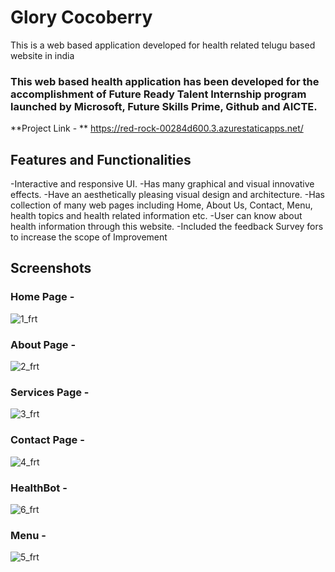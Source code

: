 # Glory Cocoberry




This is a web based application developed for health related telugu based website in india


### This web based health application has been developed for the accomplishment of Future Ready Talent Internship program launched by Microsoft, Future Skills Prime, Github and AICTE.


**Project Link - 
** https://red-rock-00284d600.3.azurestaticapps.net/


## Features and Functionalities

-Interactive and responsive UI.
-Has many graphical and visual innovative effects.
-Have an aesthetically pleasing visual design and architecture.
-Has collection of many web pages including Home, About Us, Contact, Menu, health topics and health related information etc.
-User can know about health information through this website.
-Included the feedback Survey fors to increase the scope of Improvement

## Screenshots

### Home Page -
![1_frt](https://user-images.githubusercontent.com/130152124/232884825-240f2587-56ad-4a0a-b500-d835d5696ad5.jpg)


### About Page -
![2_frt](https://user-images.githubusercontent.com/130152124/232884944-b207d619-81da-4821-97cd-37d1fc1cc297.jpg)


### Services Page -
![3_frt](https://user-images.githubusercontent.com/130152124/232884971-a848ebd9-7092-4066-898d-59b1e162e979.jpg)


### Contact Page -
![4_frt](https://user-images.githubusercontent.com/130152124/232885019-0d0e8a3b-1e8f-4fe2-9248-d0acfb09e2b7.jpg)


### HealthBot -
![6_frt](https://user-images.githubusercontent.com/130152124/232885066-5241d9c3-683c-489b-b8dc-f8693ee9d57c.jpg)


### Menu -
![5_frt](https://user-images.githubusercontent.com/130152124/232885097-19b8c7f7-90d3-4c1f-8e47-e0c85c20e386.jpg)

